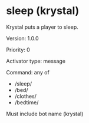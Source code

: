 # sleep (krystal)
Krystal puts a player to sleep.

Version: 1.0.0

Priority: 0

Activator type: message

Command: any of
- /sleep/
- /bed/
- /clothes/
- /bedtime/

Must include bot name (krystal)

